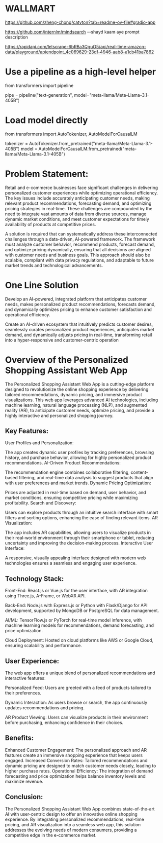 # WALLMART

https://github.com/zheng-chong/catvton?tab=readme-ov-file#gradio-app

https://github.com/internlm/mindsearch           --shayd kaam aye prompt description

https://rapidapi.com/letscrape-6bRBa3QguO5/api/real-time-amazon-data/playground/apiendpoint_4c069629-23df-4946-aab8-a1cb41ba7862


# Use a pipeline as a high-level helper
from transformers import pipeline

pipe = pipeline("text-generation", model="meta-llama/Meta-Llama-3.1-405B")




# Load model directly
from transformers import AutoTokenizer, AutoModelForCausalLM

tokenizer = AutoTokenizer.from_pretrained("meta-llama/Meta-Llama-3.1-405B")
model = AutoModelForCausalLM.from_pretrained("meta-llama/Meta-Llama-3.1-405B")


# Problem Statement:

Retail and e-commerce businesses face significant challenges in delivering personalized customer experiences while optimizing operational efficiency. The key issues include accurately anticipating customer needs, making relevant product recommendations, forecasting demand, and optimizing pricing strategies in real-time. These challenges are compounded by the need to integrate vast amounts of data from diverse sources, manage dynamic market conditions, and meet customer expectations for timely availability of products at competitive prices.

A solution is required that can systematically address these interconnected challenges through a data-driven, AI-powered framework. The framework must analyze customer behavior, recommend products, forecast demand, and optimize pricing dynamically, ensuring that all decisions are aligned with customer needs and business goals. This approach should also be scalable, compliant with data privacy regulations, and adaptable to future market trends and technological advancements.

# One Line Solution
Develop an AI-powered, integrated platform that anticipates customer needs, makes personalized product recommendations, forecasts demand, and dynamically optimizes pricing to enhance customer satisfaction and operational efficiency.

Create an AI-driven ecosystem that intuitively predicts customer desires, seamlessly curates personalized product experiences, anticipates market demand, and dynamically adjusts pricing in real-time, transforming retail into a hyper-responsive and customer-centric operation

# Overview of the Personalized Shopping Assistant Web App
The Personalized Shopping Assistant Web App is a cutting-edge platform designed to revolutionize the online shopping experience by delivering tailored recommendations, dynamic pricing, and immersive product visualizations. This web app leverages advanced AI technologies, including machine learning, natural language processing (NLP), and augmented reality (AR), to anticipate customer needs, optimize pricing, and provide a highly interactive and personalized shopping journey.

## Key Features:
User Profiles and Personalization:

The app creates dynamic user profiles by tracking preferences, browsing history, and purchase behavior, allowing for highly personalized product recommendations.
AI-Driven Product Recommendations:

The recommendation engine combines collaborative filtering, content-based filtering, and real-time data analysis to suggest products that align with user preferences and market trends.
Dynamic Pricing Optimization:

Prices are adjusted in real-time based on demand, user behavior, and market conditions, ensuring competitive pricing while maximizing profitability.
Search and Discovery:

Users can explore products through an intuitive search interface with smart filters and sorting options, enhancing the ease of finding relevant items.
AR Visualization:

The app includes AR capabilities, allowing users to visualize products in their real-world environment through their smartphone or tablet, reducing uncertainty and improving the decision-making process.
Interactive User Interface:

A responsive, visually appealing interface designed with modern web technologies ensures a seamless and engaging user experience.
## Technology Stack:
Front-End: React.js or Vue.js for the user interface, with AR integration using Three.js, A-Frame, or WebXR API.

Back-End: Node.js with Express.js or Python with Flask/Django for API development, supported by MongoDB or PostgreSQL for data management.

AI/ML: TensorFlow.js or PyTorch for real-time model inference, with machine learning models for recommendations, demand forecasting, and price optimization.

Cloud Deployment: Hosted on cloud platforms like AWS or Google Cloud, ensuring scalability and performance.

## User Experience:
The web app offers a unique blend of personalized recommendations and interactive features:

Personalized Feed: Users are greeted with a feed of products tailored to their preferences.

Dynamic Interaction: As users browse or search, the app continuously updates recommendations and pricing.

AR Product Viewing: Users can visualize products in their environment before purchasing, enhancing confidence in their choices.
## Benefits:
Enhanced Customer Engagement: The personalized approach and AR features create an immersive shopping experience that keeps users engaged.
Increased Conversion Rates: Tailored recommendations and dynamic pricing are designed to match customer needs closely, leading to higher purchase rates.
Operational Efficiency: The integration of demand forecasting and price optimization helps balance inventory levels and maximize revenue.
## Conclusion:
The Personalized Shopping Assistant Web App combines state-of-the-art AI with user-centric design to offer an innovative online shopping experience. By integrating personalized recommendations, real-time pricing, and AR visualization into a seamless web app, this solution addresses the evolving needs of modern consumers, providing a competitive edge in the e-commerce market.
